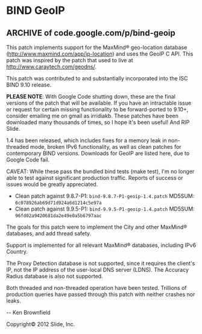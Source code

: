 # BIND GeoIP
## ARCHIVE of code.google.com/p/bind-geoip

This patch implements support for the MaxMind® geo-location database (http://www.maxmind.com/app/ip-location) and uses the GeoIP C API. This patch was inspired by the patch that used to live at http://www.caraytech.com/geodns/.

This patch was contributed to and substantially incorporated into the ISC BIND 9.10 release.

**PLEASE NOTE**: With Google Code shutting down, these are the final versions of the patch that will be available. If you have an intractable issue or request for certain missing functionality to be forward-ported to 9.10+, consider emailing me on gmail as irridiakb. These patches have been downloaded many thousands of times, so I hope it's been useful! And RIP Slide.

1.4 has been released, which includes fixes for a memory leak in non-threaded mode, broken IPv6 functionality, as well as clean patches for contemporary BIND versions. Downloads for GeoIP are listed here, due to Google Code fail.

CAVEAT: While these pass the bundled bind tests (make test), I'm no longer able to test against significant production traffic. Reports of success or issues would be greatly appreciated.

* Clean patch against 9.8.7-P1: `bind-9.8.7-P1-geoip-1.4.patch`   MD5SUM: `6c078926ab69d71d924a6d1214c5e97a`
* Clean patch against 9.9.5-P1: `bind-9.9.5-P1-geoip-1.4.patch`   MD5SUM: `96fd02a9420681da2e49e0a5b6797aac`

The goals for this patch were to implement the City and other MaxMind® databases, and add thread safety.

Support is implemented for all relevant MaxMind® databases, including IPv6 Country.

The Proxy Detection database is not supported, since it requires the client's IP, not the IP address of the user-local DNS server (LDNS). The Accuracy Radius database is also not supported.

Both threaded and non-threaded operation have been tested. Trillions of production queries have passed through this patch with neither crashes nor leaks.

-- Ken Brownfield

Copyright© 2012 Slide, Inc.
